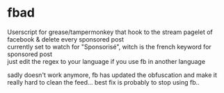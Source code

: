 # fbad

Userscript for grease/tampermonkey that hook to the stream pagelet of facebook & delete every sponsored post  
currently set to watch for "Sponsorisé", witch is the french keyword for sponsored post  
just edit the regex to your language if you use fb in another language

sadly doesn't work anymore, fb has updated the obfuscation and make it really hard to clean the feed...
best fix is probably to stop using fb..

